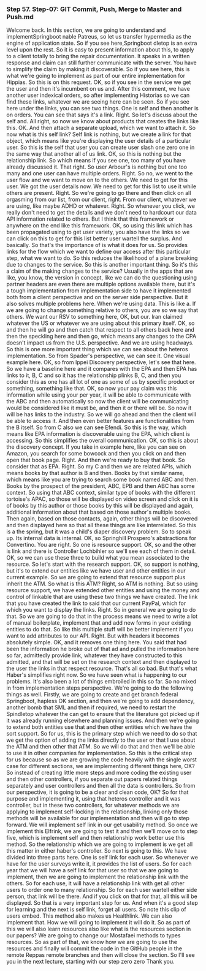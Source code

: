 ### Step 57. Step-07: GIT Commit, Push, Merge to Master and Push.md
Welcome back. In this section, we are going to understand and implementSpringboot nable Patreus, so let us transfer hypermedia as the engine of application state. So if you see here,Springboot dletop is an extra level upon the rest. So it is easy to present information about this, to apply to a client totally to bring the repair documentation. It speaks in a written response and claim can still further communicate with the server. You have to simplify the claim by making it discoverable. So if you see here, this is what we're going to implement as part of our entire implementation for Hippias. So this is on this request. OK, so if you see in the service we get the user and then it's incumbent on us and. After this comment, we have another user indexical orders, so after implementing Historias so we can find these links, whatever we are seeing here can be seen. So if you see here under the links, you can see two things. One is self and then another is on orders. You can see that says it's a link. Right. So let's discuss about the self and. All right, so now we know about products that creates the links like this. OK. And then attach a separate upload, which we want to attach it. So now what is this self link? Self link is nothing, but we create a link for that object, which means like you're displaying the user details of a particular user. So this is the self that user you can create user slash one zero one in the same way that another all of us link. OK, so this is nothing but the relationship link. So which means if you see one, too many of you have already discussed it. That right. So user Arbour's is nothing but one too many and one user can have multiple orders. Right. So no, we went to the user flow and we want to move on to the others. We need to get for this user. We got the user details now. We need to get for this list to use it while others are present. Right. So we're going to go there and then click on all orgasming from our list, from our client, right. From our client, whatever we are using, like maybe ADHD or whatever. Right. So whenever you click, we really don't need to get the details and we don't need to hardcourt our data API information related to others. But I think that this framework or anywhere on the end like this framework. OK, so using this link which has been propagated using to get user variety, you also have the links so we can click on this to get for this list better user wartell the surplus. And basically. So that's the importance of is what it does for us. So provides links for the flow which we want to define our access after this particular step, what we want to do. So this reduces the likelihood of a plane breaking due to changes to the service. So this is another important thing. So it's this a claim of the making changes to the service? Usually in the apps that are like, you know, the version in concept, like we can do the questioning using partner headers are even there are multiple options available there, but it's a tough implementation from implementation side to have it implemented both from a client perspective and on the server side perspective. But it also solves multiple problems here. When we're using data. This is like a. If we are going to change something relative to others, you are so we say that others. We want our RSV to something here, OK, but our. Iran claimed whatever the US or whatever we are using about this primary itself. OK, so and then he will go and then catch that respect to all others back here and then the speckling here and then go, which means any changes to the CPA doesn't impact us from the U.S. perspective. And we are using headways. So this is one more important thing which we can see about the heteros implementation. So from Spader's perspective, we can see it. One visual example here. OK, so from Ippei Discovery perspective, let's see that here. So we have a baseline here and it compares with the EPA and then EPA has links to it, B, C and so it has the relationship plinks B, C, and then you consider this as one has all lot of one as some of us by specific product or something, something like that. OK, so now your pay claim was this information while using your per year, it will be able to communicate with the ABC and then automatically so now the client will be communicating would be considered like it must be, and then it or there will be. So now it will be has links to the industry. So we will go ahead and then the client will be able to access it. And then even better features are functionalities from the B itself. So from C also we can see Efendi. So this is the way, which means like EPA information is discoverable using the EPA, which client is accessing. So this simplifies the overall communication. OK, so this is about the discovery concept. If you take in example here, like you can see on Amazon, you search for some bowcock and then you click on and then open that book page. Right. And then we're ready to buy that book. So consider that as EPA. Right. So my C and then we are related APIs, which means books by that author is B and then. Books by that similar name, which means like you are trying to search some book named ABC and then. Books by the prospect of the president, ABC, EPB and then ABC has some context. So using that ABC context, similar type of books with the different tortoise's APAC, so those will be displayed on video screen and click on it is of books by this author or those books by this will be displayed and again, additional information about that based on those author's multiple books. Then again, based on those contacts, again, other things will be discovered and then displayed here so that all these things are like interrelated. So this is a the spring, but it was a child's diaper discovery problem. So to speak up. Its internal data is internal. OK, so Springhill Prospero's abstractions for Convertino. You are right. So one is resource support. OK, so and the other is link and there is Controller Lochbihler so we'll see each of them in detail. OK, so we can use these three to build what you mean associated to the resource. So let's start with the research support. OK, so support is nothing, but it's to extend our entities like we have user and other entities in our current example. So we are going to extend that resource support plus inherit the ATM. So what is this ATM? Right, so ATM is nothing. But so using resource support, we have extended other entities and using the money and control of linkable that are using these two things we have created. The link that you have created the link to said that our current PayPal, which for which you want to display the links. Right. So in general we are going to do that. So we are going to do that in the process means we need to write a lot of manual boilerplate, implement that and add new forms in your existing entities to do that. So like this multiple stuff will be better implement if you want to add attributes to our API. Right. But with headers it becomes absolutely simple. OK, and it removes one thing here. You said that had been the information he broke out of that ad and pulled the information here so far, admittedly provide link, whatever they have constructed to this admitted, and that will be set on the research context and then displayed to the user the links in that respect resource. That's all so bad. But that's what Haber's simplifies right now. So we have seen what is happening to our problems. It's also been a lot of things embroiled in this so far. So no mixed in from implementation steps perspective. We're going to do the following things as well. Firstly, we are going to create and get branch federal Springboot, hapless OK section, and then we're going to add dependency, another bomb that SML and then if required, we need to restart the Spindletop whatever the can get to ensure that the literature got picked up if it was already running elsewhere and planning issues. And then we're going to extend both entities use that and then other entities which we have the sort support. So for us, this is the primary step which we need to do so that we get the option of adding the links directly to the user or that I use about the ATM and then other that ATM. So we will do that and then we'll be able to use it in other companies for implementation. So this is the critical step for us because so as we are growing the code heavily with the single worst case for different sections, we are implementing different things here, OK? So instead of creating little more steps and more coding the existing user and then other controllers, if you separate out papers related things separately and user controllers and then all the data is controllers. So from our perspective, it is going to be a clear and clean code, OK? So for that purpose and implementing it, using that heteros controller and it was controller, but in these two controllers, for whatever methods we are applying to implement self-locking in the relationship, linking only those methods will be available for our implementation and then will go to step forward. We will implement self link in our get usability method. So once we implement this Elfrink, we are going to test it and then we'll move on to step five, which is implement self and then relationship work better use this method. So the relationship which we are going to implement is we get all this matter in either haber's controller. So next is going to this. We have divided into three parts here. One is self link for each user. So whenever we have for the user surveys write it, it provides the list of users. So for each year that we will have a self link for that user so that we are going to implement, then we are going to implement the relationship link with the others. So for each use, it will have a relationship link with get all other users to order one to many relationship. So for each user wartell either side person, that link will be there. And if you click on that for that, all this will be displayed. So that is a very important step for us. And when it's a good step for learning and the next is self link, forget all users. So note this clip of users embed. This method also makes us Healthlink. We can also implement that. How we will going to implement it will do it. So as part of this we will also learn resources also like what is the resources section in our papers? We are going to change our Mostafaei methods to types resources. So as part of that, we know how we are going to use the resources and finally will commit the code in the GitHub people in the remote Reppas remote branches and then will close the section. So I'll see you in the next lecture, starting with our step zero zero Thank you. 